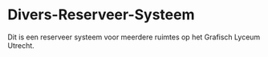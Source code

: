 # Divers-Reserveer-Systeem
Dit is een reserveer systeem voor meerdere ruimtes op het Grafisch Lyceum Utrecht.
